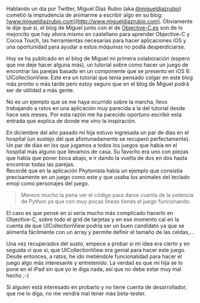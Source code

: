 Hablando un día por Twitter, Miguel Díaz Rubio (aka [@migueldiazrubio](http://twitter.com/migueldiazrubio)) cometió la imprudencia de animarme a escribir algo en su blog: [www.migueldiazrubio.com](http://www.migueldiazrubio.com). Obviamente le dije que si, el blog de Miguel junto con el de [Objective-C.es](http://objective-c.es) son de lo mejorcito que hay ahora mismo en castellano para aprender Objective-C y Cocoa Touch, las herramientas necesarias para hacer aplicaciones iOS y una oportunidad para ayudar a estos *máquinas* no podía desperdiciarse. 

Hoy se ha publicado en el blog de Miguel mi primera colaboración (espero que me deje hacer alguna más), un tutorial sobre como hacer un juego de encontrar las parejas basado en un componente que se presento en iOS 6: UICollectionView. Este era un tutorial que tenía pensado colgar en este blog más pronto o más tarde pero estoy seguro que en el blog de Miguel podrá ser de utilidad a más gente.

No es un ejemplo que se me haya ocurrido sobre la marcha, llevo trabajando a ratos en una aplicación muy parecida a la del tutorial desde hace seis meses. Por esta razón me ha parecido oportuno escribir esta entrada que explica de donde me vino la inspiración.

En diciembre del año pasado mi hija estuvo ingresada un par de días en el hospital (un sustejo del que afortunadamente se recuperó perfectamente). Un par de días en los que jugamos a todos los juegos que había en el hospital más alguno que llevamos de casa. Su favorito era uno con piezas que había que poner boca abajo, e ir dando la vuelta de dos en dos hasta encontrar todas las parejas.    
Recordé que en la aplicación Phytonista había un ejemplo que consistía precisamente en un juego como este y que usaba los animales del teclado emoji como personajes del juego. 

> Merece mucho la pena ver el código para darse cuenta de la potencia de Python ya que con muy pocas líneas tienes el juego funcionando.  

El caso es que pensé en si sería mucho más complicado hacerlo en Objective-C, sobre todo el grid de tarjetas y en ese momento caí en la cuenta de que UICollectionView podría ser un buen candidato ya que se alimenta fácilmente con un array y permite definir el tamaño de las celdas,...

Una vez recuperados del susto, empece a probar si mi idea era cierto y en seguida vi que si, que UICollectionView era genial para hacer este juego. Desde entonces, a ratos, he ido metiéndole funcionalidad para hacer el juego algo más interesante y entretenido. La verdad es que mi hija se lo pone en el iPad sin que yo le diga nada, así que no debe estar muy mal hecho ;-)

Si alguien está interesado en probarlo y no tiene cuenta de desarrollador, que me lo diga, no me vendrá mal tener más beta-tester. 
